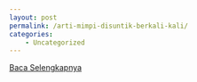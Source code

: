 ```yaml
---
layout: post
permalink: /arti-mimpi-disuntik-berkali-kali/
categories:
    - Uncategorized
---
```


[Baca Selengkapnya](/01)